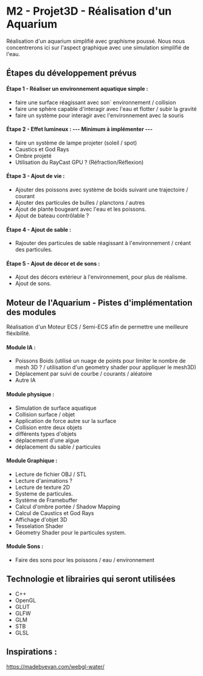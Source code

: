# M2 - Projet3D - Réalisation d'un Aquarium

Réalisation d'un aquarium simplifié avec graphisme poussé.
Nous nous concentrerons ici sur l'aspect graphique avec une simulation simplifié de l'eau.

## Étapes du développement prévus

#### Étape 1 - Réaliser un environnement aquatique simple :
- faire une surface réagissant avec son` environnement / collision
- faire une sphère capable d'interagir avec l'eau et flotter / subir la gravité
- faire un système pour interagir avec l'environnement avec la souris

#### Étape 2 - Effet lumineux : --- Minimum à implémenter ---
- faire un système de lampe projeter (soleil / spot)
- Caustics et God Rays
- Ombre projeté
- Utilisation du RayCast GPU ? (Réfraction/Réflexion)

#### Étape 3 - Ajout de vie :
- Ajouter des poissons avec système de boids suivant une trajectoire / courant
- Ajouter des particules de bulles / planctons / autres
- Ajout de plante bougeant avec l'eau et les poissons.
- Ajout de bateau contrôlable ? 

#### Étape 4 - Ajout de sable :
- Rajouter des particules de sable réagissant à l'environnement / créant des particules.

#### Étape 5 - Ajout de décor et de sons : 
- Ajout des décors extérieur à l'environnement, pour plus de réalisme.
- Ajout de sons.

## Moteur de l'Aquarium - Pistes d'implémentation des modules

Réalisation d'un Moteur ECS / Semi-ECS afin de permettre une meilleure fléxibilité.

#### Module IA :
- Poissons Boids (utilisé un nuage de points pour limiter le nombre de mesh 3D ? / utilisation d'un geometry shader pour appliquer le mesh3D)
- Déplacement par suivi de courbe / courants / aléatoire 
- Autre IA

#### Module physique :
- Simulation de surface aquatique
- Collision surface / objet
- Application de force autre sur la surface
- Collision entre deux objets
- différents types d'objets
- déplacement d'une algue
- déplacement du sable / particules

#### Module Graphique : 
- Lecture de fichier OBJ / STL
- Lecture d'animations ?
- Lecture de texture 2D
- Systeme de particules.
- Système de Framebuffer
- Calcul d'ombre portée / Shadow Mapping
- Calcul de Caustics et God Rays
- Affichage d'objet 3D
- Tesselation Shader
- Géometry Shader pour le particules system.

#### Module Sons : 
- Faire des sons pour les poissons / eau / environnement

## Technologie et librairies qui seront utilisées

- C++
- OpenGL
- GLUT
- GLFW
- GLM
- STB
- GLSL

## Inspirations :
  https://madebyevan.com/webgl-water/